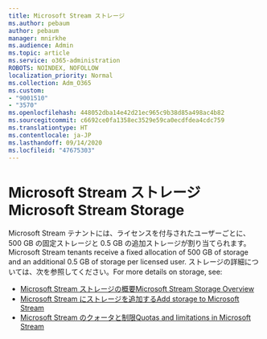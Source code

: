 ```yaml
---
title: Microsoft Stream ストレージ
ms.author: pebaum
author: pebaum
manager: mnirkhe
ms.audience: Admin
ms.topic: article
ms.service: o365-administration
ROBOTS: NOINDEX, NOFOLLOW
localization_priority: Normal
ms.collection: Adm_O365
ms.custom:
- "9001510"
- "3570"
ms.openlocfilehash: 448052dba14e42d21ec965c9b38d85a498ac4b82
ms.sourcegitcommit: c6692ce0fa1358ec3529e59ca0ecdfdea4cdc759
ms.translationtype: HT
ms.contentlocale: ja-JP
ms.lasthandoff: 09/14/2020
ms.locfileid: "47675303"
---
```

# <a name="microsoft-stream-storage"></a><span data-ttu-id="cf683-102">Microsoft Stream ストレージ</span><span class="sxs-lookup"><span data-stu-id="cf683-102">Microsoft Stream Storage</span></span>

<span data-ttu-id="cf683-103">Microsoft Stream テナントには、ライセンスを付与されたユーザーごとに、500 GB の固定ストレージと 0.5 GB の追加ストレージが割り当てられます。</span><span class="sxs-lookup"><span data-stu-id="cf683-103">Microsoft Stream tenants receive a fixed allocation of 500 GB of storage and an additional 0.5 GB of storage per licensed user.</span></span>
<span data-ttu-id="cf683-104">ストレージの詳細については、次を参照してください。</span><span class="sxs-lookup"><span data-stu-id="cf683-104">For more details on storage, see:</span></span>

- [<span data-ttu-id="cf683-105">Microsoft Stream ストレージの概要</span><span class="sxs-lookup"><span data-stu-id="cf683-105">Microsoft Stream Storage Overview</span></span>](https://docs.microsoft.com/stream/license-overview#storage)
- [<span data-ttu-id="cf683-106">Microsoft Stream にストレージを追加する</span><span class="sxs-lookup"><span data-stu-id="cf683-106">Add storage to Microsoft Stream</span></span>](https://docs.microsoft.com/stream/storage-add-on)
- [<span data-ttu-id="cf683-107">Microsoft Stream のクォータと制限</span><span class="sxs-lookup"><span data-stu-id="cf683-107">Quotas and limitations in Microsoft Stream</span></span>](https://docs.microsoft.com/stream/quotas-and-limitations)
